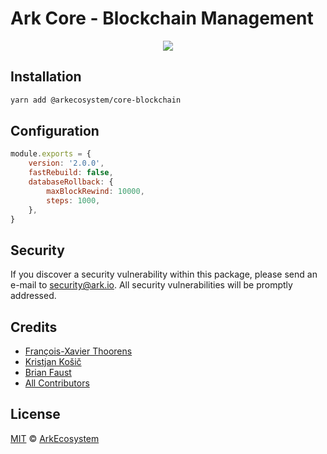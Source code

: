 # Ark Core - Blockchain Management

<p align="center">
    <img src="../../banner.png?sanitize=true" />
</p>

## Installation

```bash
yarn add @arkecosystem/core-blockchain
```

## Configuration

```js
module.exports = {
	version: '2.0.0',
	fastRebuild: false,
	databaseRollback: {
		maxBlockRewind: 10000,
		steps: 1000,
	},
}
```

## Security

If you discover a security vulnerability within this package, please send an e-mail to security@ark.io. All security vulnerabilities will be promptly addressed.

## Credits

-   [François-Xavier Thoorens](https://github.com/fix)
-   [Kristjan Košič](https://github.com/kristjank)
-   [Brian Faust](https://github.com/faustbrian)
-   [All Contributors](../../../../contributors)

## License

[MIT](LICENSE) © [ArkEcosystem](https://ark.io)
